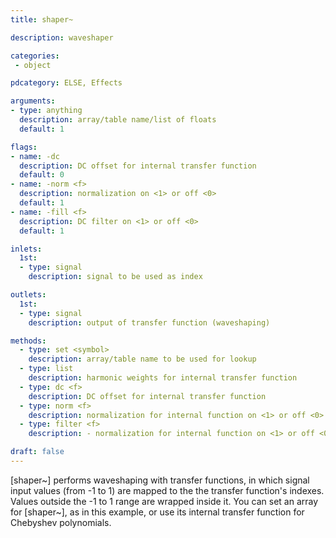 ```yaml
---
title: shaper~

description: waveshaper

categories:
 - object

pdcategory: ELSE, Effects

arguments:
- type: anything
  description: array/table name/list of floats
  default: 1

flags:
- name: -dc
  description: DC offset for internal transfer function
  default: 0
- name: -norm <f>
  description: normalization on <1> or off <0>
  default: 1
- name: -fill <f>
  description: DC filter on <1> or off <0>
  default: 1

inlets: 
  1st:
  - type: signal
    description: signal to be used as index

outlets:
  1st:
  - type: signal
    description: output of transfer function (waveshaping)

methods:
  - type: set <symbol>
    description: array/table name to be used for lookup
  - type: list
    description: harmonic weights for internal transfer function
  - type: dc <f>
    description: DC offset for internal transfer function
  - type: norm <f>
    description: normalization for internal function on <1> or off <0>
  - type: filter <f>
    description: - normalization for internal function on <1> or off <0>

draft: false
---
```


[shaper~] performs waveshaping with transfer functions, in which signal input values (from -1 to 1) are mapped to the the transfer function's indexes. Values outside the -1 to 1 range are wrapped inside it.
You can set an array for [shaper~], as in this example, or use its internal transfer function for Chebyshev polynomials.
